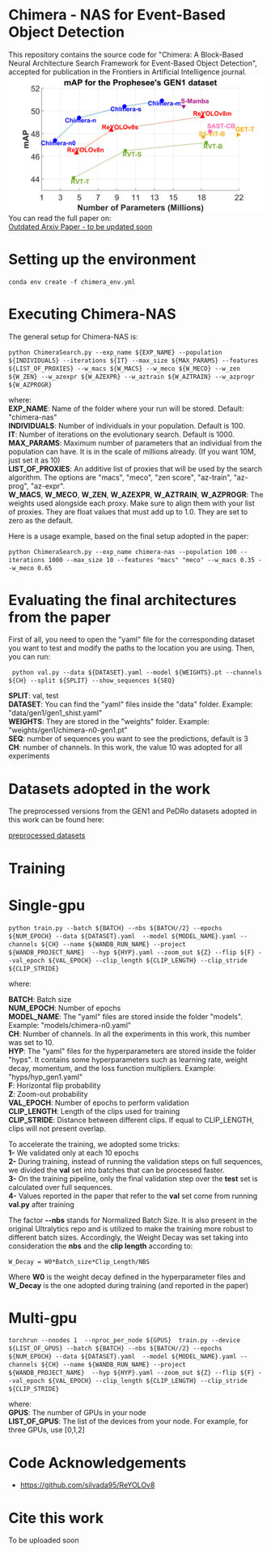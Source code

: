 # Chimera - NAS for Event-Based Object Detection

This repository contains the source code for "Chimera: A Block-Based Neural Architecture Search Framework for Event-Based Object Detection", accepted for publication in the Frontiers in Artificial Intelligence journal. <br/>
![GEN1 results](images/cover.png) <br/>
You can read the full paper on: <br/>
[Outdated Arxiv Paper - to be updated soon](https://arxiv.org/pdf/2412.19646?) <br/>

# Setting up the environment 
```
conda env create -f chimera_env.yml 
```

# Executing Chimera-NAS

The general setup for Chimera-NAS is:
```
python ChimeraSearch.py --exp_name ${EXP_NAME} --population ${INDIVIDUALS} --iterations ${IT} --max_size ${MAX_PARAMS} --features ${LIST_OF_PROXIES} --w_macs ${W_MACS} --w_meco ${W_MECO} --w_zen ${W_ZEN} --w_azexpr ${W_AZEXPR} --w_aztrain ${W_AZTRAIN} --w_azprogr ${W_AZPROGR}
```
where:  <br />
**EXP_NAME**: Name of the folder where your run will be stored. Default: "chimera-nas" <br />
**INDIVIDUALS**: Number of individuals in your population. Default is 100. <br />
**IT**: Number of iterations on the evolutionary search. Default is 1000. <br />
**MAX_PARAMS**: Maximum number of parameters that an individual from the population can have. It is in the scale of millions already. (If you want 10M, just set it as 10) <br />
**LIST_OF_PROXIES**: An additive list of proxies that will be used by the search algorithm. The options are "macs", "meco", "zen score", "az-train", "az-prog", "az-expr". <br />
**W_MACS**, **W_MECO**, **W_ZEN**, **W_AZEXPR**, **W_AZTRAIN**, **W_AZPROGR**: The weights used alongside each proxy. Make sure to align them with your list of proxies. They are float values that must add up to 1.0. They are set to zero as the default. <br />

Here is a usage example, based on the final setup adopted in the paper:

```
python ChimeraSearch.py --exp_name chimera-nas --population 100 --iterations 1000 --max_size 10 --features "macs" "meco" --w_macs 0.35 --w_meco 0.65
```

# Evaluating the final architectures from the paper

First of all, you need to open the "yaml" file for the corresponding dataset you want to test and modify the paths to the location you are using.
Then, you can run:
```
 python val.py --data ${DATASET}.yaml --model ${WEIGHTS}.pt --channels ${CH} --split ${SPLIT} --show_sequences ${SEQ}
```

**SPLIT**: val, test <br />
**DATASET**: You can find the "yaml" files inside the "data" folder. Example: "data/gen1/gen1_shist.yaml" <br />
**WEIGHTS**: They are stored in the "weights" folder. Example: "weights/gen1/chimera-n0-gen1.pt" <br />
**SEQ**: number of sequences you want to see the predictions, default is 3 <br />
**CH**: number of channels. In this work, the value 10 was adopted for all experiments <br />

# Datasets adopted in the work

The preprocessed versions from the GEN1 and PeDRo datasets adopted in this work can be found here: 

[preprocessed datasets](https://drive.google.com/file/d/1BwZU5eHsHk0yK0UPbwnz_huDHUF0uROY/view?usp=sharing)

# Training 

# Single-gpu
```
python train.py --batch ${BATCH} --nbs ${BATCH//2} --epochs ${NUM_EPOCH} --data ${DATASET}.yaml  --model ${MODEL_NAME}.yaml --channels ${CH} --name ${WANDB_RUN_NAME} --project ${WANDB_PROJECT_NAME}  --hyp ${HYP}.yaml --zoom_out ${Z} --flip ${F} --val_epoch ${VAL_EPOCH} --clip_length ${CLIP_LENGTH} --clip_stride ${CLIP_STRIDE}
```
where:

**BATCH**: Batch size <br />
**NUM_EPOCH**: Number of epochs <br />
**MODEL_NAME**: The "yaml" files are stored inside the folder "models". Example: "models/chimera-n0.yaml" <br />
**CH**: Number of channels. In all the experiments in this work, this number was set to 10. <br />
**HYP**: The "yaml" files for the hyperparameters are stored inside the folder "hyps". It contains some hyperparameters such as learning rate, weight decay, momentum, and the loss function multipliers. Example: "hyps/hyp_gen1.yaml" <br />
**F**: Horizontal flip probability <br />
**Z**: Zoom-out probability <br />
**VAL_EPOCH**: Number of epochs to perform validation <br />
**CLIP_LENGTH**: Length of the clips used for training <br />
**CLIP_STRIDE**: Distance between different clips. If equal to CLIP_LENGTH, clips will not present overlap.

To accelerate the training, we adopted some tricks:  <br />
**1-** We validated only at each 10 epochs <br />
**2-** During training, instead of running the validation steps on full sequences, we divided the **val** set into batches that can be processed faster. <br />
**3-** On the training pipeline, only the final validation step over the **test** set is calculated over full sequences. <br />
**4-** Values reported in the paper that refer to the **val** set come from running **val.py** after training <br />

The factor **--nbs** stands for Normalized Batch Size. It is also present in the original Ultralytics repo and is utilized to make the training more robust to different batch sizes. Accordingly, 
the Weight Decay was set taking into consideration the **nbs** and the **clip length** according to:

```
W_Decay = W0*Batch_size*Clip_Length/NBS
```
Where **W0** is the weight decay defined in the hyperparameter files and **W_Decay** is the one adopted during training (and reported in the paper)

# Multi-gpu
```
torchrun --nnodes 1  --nproc_per_node ${GPUS}  train.py --device ${LIST_OF_GPUS} --batch ${BATCH} --nbs ${BATCH//2} --epochs ${NUM_EPOCH} --data ${DATASET}.yaml  --model ${MODEL_NAME}.yaml --channels ${CH} --name ${WANDB_RUN_NAME} --project ${WANDB_PROJECT_NAME}  --hyp ${HYP}.yaml --zoom_out ${Z} --flip ${F} --val_epoch ${VAL_EPOCH} --clip_length ${CLIP_LENGTH} --clip_stride ${CLIP_STRIDE}
```
where: <br />
**GPUS**: The number of GPUs in your node <br />
**LIST_OF_GPUS**: The list of the devices from your node. For example, for three GPUs, use [0,1,2] <br />

# Code Acknowledgements

- https://github.com/silvada95/ReYOLOv8

# Cite this work

To be uploaded soon
